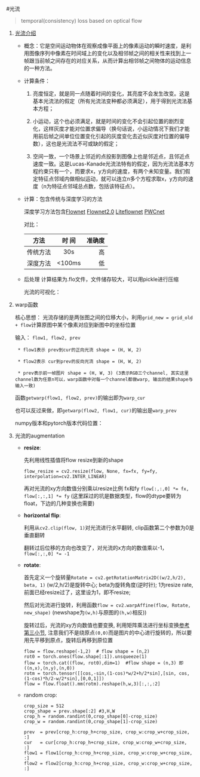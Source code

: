 #光流
>temporal(consistency) loss based on optical flow

1. [光流介绍](https://blog.csdn.net/qq_38906523/article/details/80781242)
    * 概念：它是空间运动物体在观察成像平面上的像素运动的瞬时速度，是利用图像序列中像素在时间域上的变化以及相邻帧之间的相关性来找到上一帧跟当前帧之间存在的对应关系，从而计算出相邻帧之间物体的运动信息的一种方法。
    * 计算条件：
        1. 亮度恒定，就是同一点随着时间的变化，其亮度不会发生改变。这是基本光流法的假定（所有光流法变种都必须满足），用于得到光流法基本方程；

        2. 小运动，这个也必须满足，就是时间的变化不会引起位置的剧烈变化，这样灰度才能对位置求偏导（换句话说，小运动情况下我们才能用前后帧之间单位位置变化引起的灰度变化去近似灰度对位置的偏导数），这也是光流法不可或缺的假定；

        3. 空间一致，一个场景上邻近的点投影到图像上也是邻近点，且邻近点速度一致。这是Lucas-Kanade光流法特有的假定，因为光流法基本方程约束只有一个，而要求x，y方向的速度，有两个未知变量。我们假定特征点邻域内做相似运动，就可以连立n多个方程求取x，y方向的速度（n为特征点邻域总点数，包括该特征点）。 
    
    * 计算：包含传统与深度学习的方法
    
        深度学习方法包含[Flownet](https://blog.csdn.net/sigai_csdn/article/details/80664481)
                        [Flownet2.0](http://www.cnblogs.com/jiujing23333/p/9386695.html)
                        [Liteflownet](https://github.com/twhui/LiteFlowNet)
                        [PWCnet](https://github.com/RanhaoKang/PWC-Net_pytorch)

        对比：

        |  方法 |时 间| 准确度 |
        | ----- |:-----:| ---:|
        |传统方法| 30s    | 高 |
        |深度方法| <100ms |低  | 

    * 后处理
        计算结果为.flo文件，文件储存较大，可以用pickle进行压缩

        光流的可视化：


2. warp函数
    
    核心思想：
        光流存储的是两张图之间的位移大小，利用`grid_new = grid_old + flow`计算原图中某个像素对应到新图中的坐标位置

    输入： `flow1, flow2, prev`

        * flow1表示 prev到cur的正向光流 shape = (H, W, 2)

        * flow2表示 cur到prev的反向光流 shape = (H, W, 2) 

        * prev表示前一帧图片 shape = (H, W, 3) (3表示RGB三个channel, 其实这里channel数为任意n可以，warp函数中对每一个channel都做warp, 输出的结果shape与输入一致)

    函数`getwarp(flow1, flow2, prev)`的输出即为`warp_cur `

    也可以反过来做，即`getwarp(flow2, flow1, cur)`的输出是`warp_prev`

    numpy版本和pytorch版本代码位置：

3. 光流的augmentation
    
    + **resize**:
        
        先利用线性插值将flow resize到新的shape

        `flow_resize = cv2.resize(flow, None, fx=fx, fy=fy, interpolation=cv2.INTER_LINEAR)`

        再对光流的xy方向数值分别乘以resize比例 fx和fy
        `flow[:,:,0] *= fx, flow[:,:,1] *= fy`
        (这里踩过的坑是数据类型，flow的dtype要转为float，下边的几种变换也需要)

    + **horizontal flip**:
        
        利用从`cv2.clip(flow, 1)`对光流进行水平翻转, clip函数第二个参数为0是垂直翻转

        翻转过后位移的方向也改变了，对光流的x方向的数值乘以-1，`flow[:,:,0] *= -1` 

    + **rotate**:
        
        首先定义一个旋转量`Rotate = cv2.getRotationMatrix2D((w/2,h/2), beta, 1)`  (w/2,h/2)是旋转中心; beta为旋转角度(逆时针); 1为resize rate, 前面已经resize过了，这里设为1，即不resize; 

        然后对光流进行旋转，利用函数`flow = cv2.warpAffine(flow, Rotate, new_shape)` (newshape为`(w,h)`与原图的`(h,w)`相反))

        旋转过后，光流的xy方向数值也要变换, 利用矩阵乘法进行坐标变换[参考第三小节](https://blog.csdn.net/csxiaoshui/article/details/65446125), 注意我们不是绕原点`(0,0)`而是图片的中心进行旋转的，所以要用先平移到原点，旋转后再移到原位置
        ```
        flow = flow.reshape(-1,2)  # flow shape = (n,2)
        rot0 = torch.ones(flow.shape[:1]).unsqueeze(1)
        flow = torch.cat((flow, rot0),dim=1)  #flow shape = (n,3) 即((n,x),(n,y),(n,0))
        rotm = torch.tensor([[cos,-sin,(1-cos)*w/2+h/2*sin],[sin, cos,(1-cos)*h/2-w/2*sin],[0,0,1]])
        flow = flow.float().mm(rotm).reshape(h,w,3)[:,:,:2]
        ```

    + random crop:
        ```
        crop_size = 512
        crop_shape = prev.shape[:2] #3,H,W
        crop_h = random.randint(0,crop_shape[0]-crop_size)
        crop_w = random.randint(0,crop_shape[1]-crop_size)

        prev  = prev[crop_h:crop_h+crop_size, crop_w:crop_w+crop_size, :]
        cur   = cur[crop_h:crop_h+crop_size, crop_w:crop_w+crop_size, :]
        flow1 = flow1[crop_h:crop_h+crop_size, crop_w:crop_w+crop_size, :]
        flow2 = flow2[crop_h:crop_h+crop_size, crop_w:crop_w+crop_size, :]
        ```
